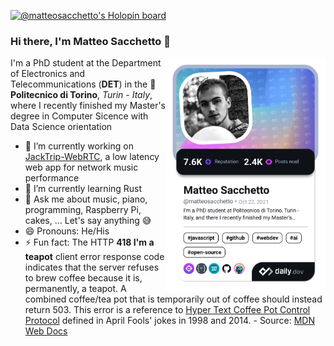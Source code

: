 [![@matteosacchetto's Holopin board](https://holopin.me/matteosacchetto)](https://holopin.io/@matteosacchetto)

### Hi there, I'm Matteo Sacchetto 👋

<div align="left">
  <a href="https://app.daily.dev/matteosacchetto" target="_blank">
    <img
      width="256"
      align="right"
      src="https://raw.githubusercontent.com/matteosacchetto/matteosacchetto/devcard/devcard.png"
      alt="Matteo Sacchetto's Dev Card"
    />
  </a>
</div>

I'm a PhD student at the Department of Electronics and Telecommunications (**DET**) in the 🏫 **Politecnico di Torino**, *Turin - Italy*, where I recently finished my Master's degree in Computer Sicence with Data Science orientation
  
- 🔭 I’m currently working on [JackTrip-WebRTC](https://github.com/jacktrip-webrtc/jacktrip-webrtc), a low latency web app for network music performance
- 🌱 I’m currently learning Rust 
- 💬 Ask me about music, piano, programming, Raspberry Pi, cakes, ... Let's say anything :sweat_smile:
- 😄 Pronouns: He/His
- ⚡ Fun fact: The HTTP **418 I'm a teapot** client error response code indicates that the server refuses to brew coffee because it is, permanently, a teapot. A combined coffee/tea pot that is temporarily out of coffee should instead return 503. This error is a reference to [Hyper Text Coffee Pot Control Protocol](https://tools.ietf.org/html/rfc2324) defined in April Fools' jokes in 1998 and 2014. - Source: [MDN Web Docs](https://developer.mozilla.org/en-US/docs/Web/HTTP/Status/418)
